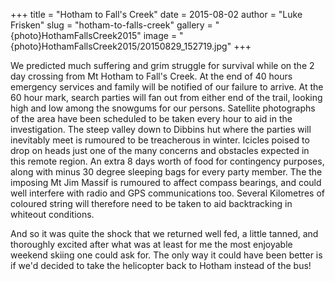 +++
title = "Hotham to Fall's Creek"
date = 2015-08-02
author = "Luke Frisken"
slug = "hotham-to-falls-creek"
gallery = "{photo}HothamFallsCreek2015"
image = "{photo}HothamFallsCreek2015/20150829_152719.jpg"
+++

We predicted much suffering and grim struggle for survival while on the 2
day crossing from Mt Hotham to Fall's Creek. At the end of 40 hours
emergency services and family will be notified of our failure to arrive.
At the 60 hour mark, search parties will fan out from either end of the
trail, looking high and low among the snowgums for our persons.
Satellite photographs of the area have been scheduled to be taken every
hour to aid in the investigation. The steep valley down to Dibbins hut
where the parties will inevitably meet is rumoured to be treacherous in
winter. Icicles poised to drop on heads just one of the many concerns
and obstacles expected in this remote region. An extra 8 days worth of
food for contingency purposes, along with minus 30 degree sleeping bags
for every party member. The the imposing Mt Jim Massif is rumoured to
affect compass bearings, and could well interfere with radio and GPS
communications too. Several Kilometres of coloured string will therefore
need to be taken to aid backtracking in whiteout conditions.

And so it was quite the shock that we returned well fed, a little
tanned, and thoroughly excited after what was at least for me the most
enjoyable weekend skiing one could ask for. The only way it could have
been better is if we'd decided to take the helicopter back to Hotham
instead of the bus\!
